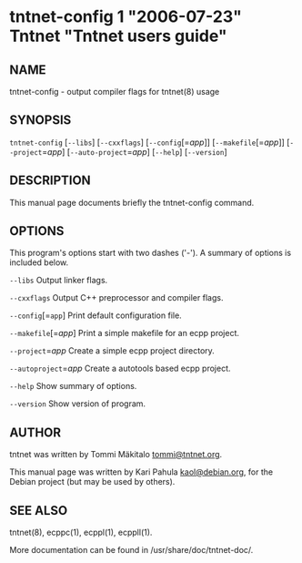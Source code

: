 tntnet-config 1 "2006-07-23" Tntnet "Tntnet users guide"
========================================================



NAME
----
tntnet-config - output compiler flags for tntnet(8) usage

SYNOPSIS
--------
`tntnet-config` [`--libs`] [`--cxxflags`] [`--config`[=*app*]] [`--makefile`[=*app*]] [`--project`=*app*] [`--auto-project`=*app*] [`--help`] [`--version`]

DESCRIPTION
-----------
This manual page documents briefly the tntnet-config command.

OPTIONS
-------
This program's options start with two dashes ('-'). A summary of options is
included below.

`--libs`
  Output linker flags.

`--cxxflags`
  Output C++ preprocessor and compiler flags.

`--config`[=`app`]
  Print default configuration file.

`--makefile`[=*app*]
  Print a simple makefile for an ecpp project.

`--project`=*app*
  Create a simple ecpp project directory.

`--autoproject`=*app*
  Create a autotools based ecpp project.

`--help`
  Show summary of options.

`--version`
  Show version of program.

AUTHOR
------
tntnet was written by Tommi Mäkitalo <tommi@tntnet.org>.

This manual page was written by Kari Pahula <kaol@debian.org>, for the Debian
project (but may be used by others).

SEE ALSO
--------
tntnet(8), ecppc(1), ecppl(1), ecppll(1).

More documentation can be found in /usr/share/doc/tntnet-doc/.
